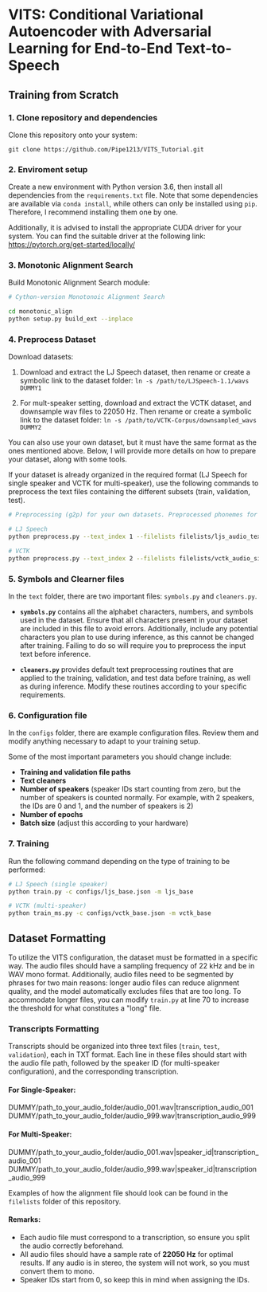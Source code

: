 # VITS: Conditional Variational Autoencoder with Adversarial Learning for End-to-End Text-to-Speech

## Training from Scratch

### 1. Clone repository and dependencies
Clone this repository onto your system:

``git clone https://github.com/Pipe1213/VITS_Tutorial.git``

### 2. Enviroment setup

Create a new environment with Python version 3.6, then install all dependencies from the `requirements.txt` file. Note that some dependencies are available via `conda install`, while others can only be installed using `pip`. Therefore, I recommend installing them one by one.

Additionally, it is advised to install the appropriate CUDA driver for your system. You can find the suitable driver at the following link: https://pytorch.org/get-started/locally/

### 3. Monotonic Alignment Search
Build Monotonic Alignment Search module:

```sh
# Cython-version Monotonoic Alignment Search

cd monotonic_align
python setup.py build_ext --inplace

```

### 4. Preprocess Dataset
Download datasets:

1. Download and extract the LJ Speech dataset, then rename or create a symbolic link to the dataset folder: 
    `ln -s /path/to/LJSpeech-1.1/wavs DUMMY1`
   
2. For mult-speaker setting, download and extract the VCTK dataset, and downsample wav files to 22050 Hz. Then rename or create a symbolic link to the dataset folder: 
    `ln -s /path/to/VCTK-Corpus/downsampled_wavs DUMMY2`
    
You can also use your own dataset, but it must have the same format as the ones mentioned above. Below, I will provide more details on how to prepare your dataset, along with some tools.

If your dataset is already organized in the required format (LJ Speech for single speaker and VCTK for multi-speaker), use the following commands to preprocess the text files containing the different subsets (train, validation, test).

```sh
# Preprocessing (g2p) for your own datasets. Preprocessed phonemes for LJ Speech and VCTK have been already provided.

# LJ Speech
python preprocess.py --text_index 1 --filelists filelists/ljs_audio_text_train_filelist.txt filelists/ljs_audio_text_val_filelist.txt filelists/ljs_audio_text_test_filelist.txt

# VCTK
python preprocess.py --text_index 2 --filelists filelists/vctk_audio_sid_text_train_filelist.txt filelists/vctk_audio_sid_text_val_filelist.txt filelists/vctk_audio_sid_text_test_filelist.txt
```
### 5. Symbols and Clearner files

In the `text` folder, there are two important files: `symbols.py` and `cleaners.py`.

- **`symbols.py`** contains all the alphabet characters, numbers, and symbols used in the dataset. Ensure that all characters present in your dataset are included in this file to avoid errors. Additionally, include any potential characters you plan to use during inference, as this cannot be changed after training. Failing to do so will require you to preprocess the input text before inference.

- **`cleaners.py`** provides default text preprocessing routines that are applied to the training, validation, and test data before training, as well as during inference. Modify these routines according to your specific requirements.

### 6. Configuration file

In the `configs` folder, there are example configuration files. Review them and modify anything necessary to adapt to your training setup.

Some of the most important parameters you should change include:

- **Training and validation file paths**
- **Text cleaners**
- **Number of speakers** (speaker IDs start counting from zero, but the number of speakers is counted normally. For example, with 2 speakers, the IDs are 0 and 1, and the number of speakers is 2)
- **Number of epochs**
- **Batch size** (adjust this according to your hardware)

### 7. Training
Run the following command depending on the type of training to be performed:

```sh
# LJ Speech (single speaker)
python train.py -c configs/ljs_base.json -m ljs_base

# VCTK (multi-speaker)
python train_ms.py -c configs/vctk_base.json -m vctk_base
```

## Dataset Formatting

To utilize the VITS configuration, the dataset must be formatted in a specific way. The audio files should have a sampling frequency of 22 kHz and be in WAV mono format. Additionally, audio files need to be segmented by phrases for two main reasons: longer audio files can reduce alignment quality, and the model automatically excludes files that are too long. To accommodate longer files, you can modify `train.py` at line 70 to increase the threshold for what constitutes a "long" file.

### Transcripts Formatting

Transcripts should be organized into three text files (`train`, `test`, `validation`), each in TXT format. Each line in these files should start with the audio file path, followed by the speaker ID (for multi-speaker configuration), and the corresponding transcription.

#### For Single-Speaker:

DUMMY/path_to_your_audio_folder/audio_001.wav|transcription_audio_001 
DUMMY/path_to_your_audio_folder/audio_999.wav|transcription_audio_999

#### For Multi-Speaker:

DUMMY/path_to_your_audio_folder/audio_001.wav|speaker_id|transcription_audio_001 
DUMMY/path_to_your_audio_folder/audio_999.wav|speaker_id|transcription_audio_999


Examples of how the alignment file should look can be found in the `filelists` folder of this repository.

#### Remarks:

- Each audio file must correspond to a transcription, so ensure you split the audio correctly beforehand.
- All audio files should have a sample rate of **22050 Hz** for optimal results. If any audio is in stereo, the system will not work, so you must convert them to mono.
- Speaker IDs start from 0, so keep this in mind when assigning the IDs.
